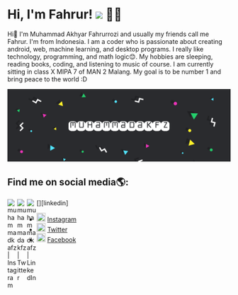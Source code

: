# Hi, I'm Fahrur! <img src="https://raw.githubusercontent.com/MartinHeinz/MartinHeinz/master/wave.gif" width="30px"> 👨‍💻


Hi👋 I'm Muhammad Akhyar Fahrurrozi and usually my friends call me Fahrur. I'm from Indonesia. I am a coder who is passionate about creating android, web, machine learning, and desktop programs. I really like technology, programming, and math logic😊. My hobbies are sleeping, reading books, coding, and listening to music of course. I am currently sitting in class X MIPA 7 of MAN 2 Malang. My goal is to be number 1 and bring peace to the world :D

<img src="https://raw.githubusercontent.com/muhammadakfz/muhammadakfz/main/Illustration%201.png"></img>

## Find me on social media🌎:


[<img align="left" alt="muhammadkafz | Instagram" width="22px" src="https://cdn.jsdelivr.net/npm/simple-icons@v3/icons/instagram.svg" />][instagram]
[<img align="left" alt="muhammadakfz | Twitter" width="22px" src="https://cdn.jsdelivr.net/npm/simple-icons@v3/icons/twitter.svg" />][twitter]
[<img align="left" alt="muhammadkafz | LinkedIn" width="22px" src="https://cdn.jsdelivr.net/npm/simple-icons@v3/icons/linkedin.svg" />][linkedin]

- <img width="20" height="20" src="https://cdn2.iconfinder.com/data/icons/social-media-2285/512/1_Instagram_colored_svg_1-512.png"> <a href = "https://www.instagram.com/muhammadakfz" target = "_self">Instagram</a>
- <img width="20" height="20" src="https://cdn2.iconfinder.com/data/icons/social-media-2285/512/1_Twitter_colored_svg-512.png"> <a href = "https://twitter.com/muhammadakfz" target = "_self">Twitter</a>
- <img width="20" height="20" src="https://cdn2.iconfinder.com/data/icons/social-media-2285/512/1_Facebook_colored_svg_copy-512.png"> <a href = "https://www.facebook.com/muhammadakfz" target = "_self">Facebook</a>

[twitter]: https://twitter.com/muhammadakfz
[instagram]: https://www.instagram.com/muhammadakfz
[facebook]: https://www.facebook.com/muhammadakfz
